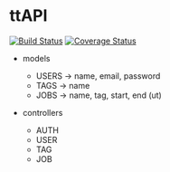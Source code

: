 # ttAPI
[![Build Status](https://travis-ci.org/manorie/ttAPI.svg?branch=master)](https://travis-ci.org/manorie/ttAPI)
[![Coverage Status](https://coveralls.io/repos/github/manorie/ttAPI/badge.svg?branch=master)](https://coveralls.io/github/manorie/ttAPI?branch=master)

- models
  - USERS -> name, email, password
  - TAGS -> name
  - JOBS -> name, tag, start, end (ut)

- controllers
  - AUTH
  - USER
  - TAG
  - JOB